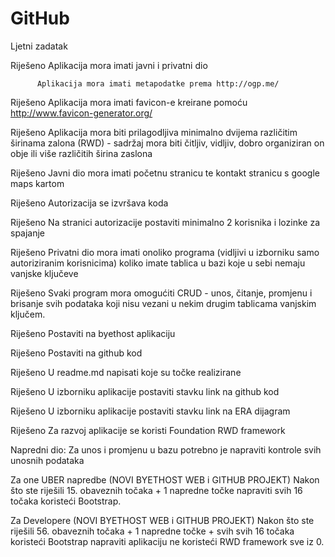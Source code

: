 # GitHub
Ljetni zadatak 


Riješeno  Aplikacija mora imati javni i privatni dio

          Aplikacija mora imati metapodatke prema http://ogp.me/
          
Riješeno  Aplikacija mora imati favicon-e kreirane pomoću http://www.favicon-generator.org/

Riješeno  Aplikacija mora biti prilagodljiva minimalno dvijema različitim širinama zalona (RWD) - sadržaj mora biti čitljiv, vidljiv, dobro organiziran on obje ili više različitih širina zaslona

Riješeno  Javni dio mora imati početnu stranicu te kontakt stranicu s google maps kartom

Riješeno  Autorizacija se izvršava koda

Riješeno  Na stranici autorizacije postaviti minimalno 2 korisnika i lozinke za spajanje

Riješeno  Privatni dio mora imati onoliko programa (vidljivi u izborniku samo autoriziranim korisnicima) koliko imate tablica u bazi koje u sebi nemaju vanjske ključeve

Riješeno  Svaki program mora omogućiti CRUD - unos, čitanje, promjenu i brisanje svih podataka koji nisu vezani u nekim drugim tablicama vanjskim ključem.

Riješeno  Postaviti na byethost aplikaciju

Riješeno  Postaviti na github kod

Riješeno  U readme.md napisati koje su točke realizirane

Riješeno  U izborniku aplikacije postaviti stavku link na github kod

Riješeno  U izborniku aplikacije postaviti stavku link na ERA dijagram

Riješeno  Za razvoj aplikacije se koristi Foundation RWD framework

Napredni dio:
Za unos i promjenu u bazu potrebno je napraviti kontrole svih unosnih podataka

Za one UBER napredbe (NOVI BYETHOST WEB i GITHUB PROJEKT)
Nakon što ste riješili 15. obaveznih točaka + 1 napredne točke napraviti svih 16 točaka koristeći Bootstrap.


Za Developere (NOVI BYETHOST WEB i GITHUB PROJEKT)
Nakon što ste riješili 56. obaveznih točaka + 1 napredne točke + svih svih 16 točaka koristeći Bootstrap napraviti aplikaciju ne koristeći RWD framework sve iz 0.

